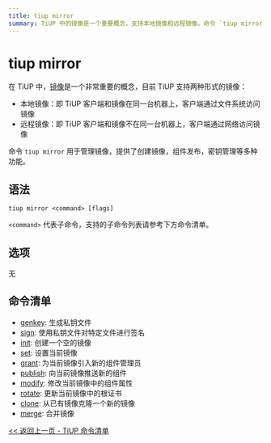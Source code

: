 ```yaml
---
title: tiup mirror
summary: TiUP 中的镜像是一个重要概念，支持本地镜像和远程镜像。命令 `tiup mirror` 用于管理镜像，包括创建、发布、密钥管理等功能。语法为 `tiup mirror <command> [flags]`，支持的子命令包括 genkey、sign、init、set、grant、publish、modify、rotate、clone、merge。详细信息请参考 TiUP 命令清单。
---
```


# tiup mirror

在 TiUP 中，[镜像](/tiup/tiup-mirror-reference.md)是一个非常重要的概念，目前 TiUP 支持两种形式的镜像：

- 本地镜像：即 TiUP 客户端和镜像在同一台机器上，客户端通过文件系统访问镜像
- 远程镜像：即 TiUP 客户端和镜像不在同一台机器上，客户端通过网络访问镜像

命令 `tiup mirror` 用于管理镜像，提供了创建镜像，组件发布，密钥管理等多种功能。

## 语法

```shell
tiup mirror <command> [flags]
```

`<command>` 代表子命令，支持的子命令列表请参考下方命令清单。

## 选项

无

## 命令清单

- [genkey](/tiup/tiup-command-mirror-genkey.md): 生成私钥文件
- [sign](/tiup/tiup-command-mirror-sign.md): 使用私钥文件对特定文件进行签名
- [init](/tiup/tiup-command-mirror-init.md): 创建一个空的镜像
- [set](/tiup/tiup-command-mirror-set.md): 设置当前镜像
- [grant](/tiup/tiup-command-mirror-grant.md): 为当前镜像引入新的组件管理员
- [publish](/tiup/tiup-command-mirror-publish.md): 向当前镜像推送新的组件
- [modify](/tiup/tiup-command-mirror-modify.md): 修改当前镜像中的组件属性
- [rotate](/tiup/tiup-command-mirror-rotate.md): 更新当前镜像中的根证书
- [clone](/tiup/tiup-command-mirror-clone.md): 从已有镜像克隆一个新的镜像
- [merge](/tiup/tiup-command-mirror-merge.md): 合并镜像

[<< 返回上一页 - TiUP 命令清单](/tiup/tiup-reference.md#命令清单)